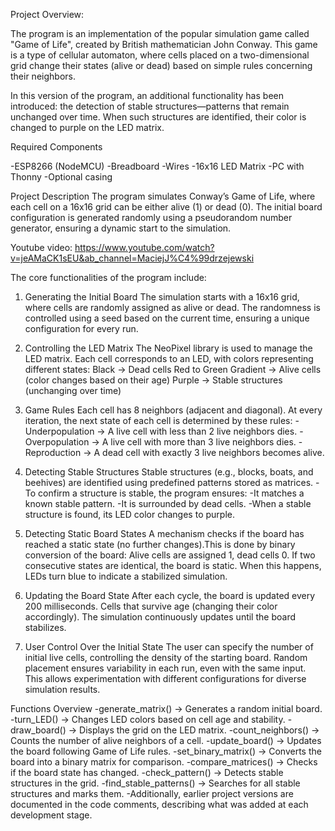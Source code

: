 Project Overview:

The program is an implementation of the popular simulation game called "Game of Life", created by British mathematician John Conway. This game is a type of cellular automaton, where cells placed on a two-dimensional grid change their states (alive or dead) based on simple rules concerning their neighbors.

In this version of the program, an additional functionality has been introduced: the detection of stable structures—patterns that remain unchanged over time. When such structures are identified, their color is changed to purple on the LED matrix.

Required Components

  -ESP8266 (NodeMCU)
  -Breadboard
  -Wires
  -16x16 LED Matrix
  -PC with Thonny
  -Optional casing

Project Description
  The program simulates Conway’s Game of Life, where each cell on a 16x16 grid can be either alive (1) or dead (0). The initial board configuration is generated      randomly using a pseudorandom number generator, ensuring a dynamic start to the simulation.

Youtube video: 
https://www.youtube.com/watch?v=jeAMaCK1sEU&ab_channel=MaciejJ%C4%99drzejewski

The core functionalities of the program include:

1. Generating the Initial Board
      The simulation starts with a 16x16 grid, where cells are randomly assigned as alive or dead.
      The randomness is controlled using a seed based on the current time, ensuring a unique configuration for every run.

2. Controlling the LED Matrix
      The NeoPixel library is used to manage the LED matrix.
      Each cell corresponds to an LED, with colors representing different states:
      Black → Dead cells
      Red to Green Gradient → Alive cells (color changes based on their age)
      Purple → Stable structures (unchanging over time)

3. Game Rules
  Each cell has 8 neighbors (adjacent and diagonal). At every iteration, the next state of each cell is determined by these rules:
    -Underpopulation → A live cell with less than 2 live neighbors dies.
    -Overpopulation → A live cell with more than 3 live neighbors dies.
    -Reproduction → A dead cell with exactly 3 live neighbors becomes alive.
   
4. Detecting Stable Structures
  Stable structures (e.g., blocks, boats, and beehives) are identified using predefined patterns stored as matrices.
     -To confirm a structure is stable, the program ensures:
     -It matches a known stable pattern.
     -It is surrounded by dead cells.
     -When a stable structure is found, its LED color changes to purple.
  
5. Detecting Static Board States
    A mechanism checks if the board has reached a static state (no further changes).This is done by binary conversion of the board: Alive cells are assigned 1,         dead cells 0. If two consecutive states are identical, the board is static. When this happens, LEDs turn blue to indicate a stabilized simulation.

6. Updating the Board State
    After each cycle, the board is updated every 200 milliseconds.
    Cells that survive age (changing their color accordingly).
    The simulation continuously updates until the board stabilizes.

7. User Control Over the Initial State
    The user can specify the number of initial live cells, controlling the density of the starting board.
    Random placement ensures variability in each run, even with the same input.
    This allows experimentation with different configurations for diverse simulation results.

Functions Overview
    -generate_matrix() → Generates a random initial board.
    -turn_LED() → Changes LED colors based on cell age and stability.
    -draw_board() → Displays the grid on the LED matrix.
    -count_neighbors() → Counts the number of alive neighbors of a cell.
    -update_board() → Updates the board following Game of Life rules.
    -set_binary_matrix() → Converts the board into a binary matrix for comparison.
    -compare_matrices() → Checks if the board state has changed.
    -check_pattern() → Detects stable structures in the grid.
    -find_stable_patterns() → Searches for all stable structures and marks them.
    -Additionally, earlier project versions are documented in the code comments, describing what was added at each development stage.
